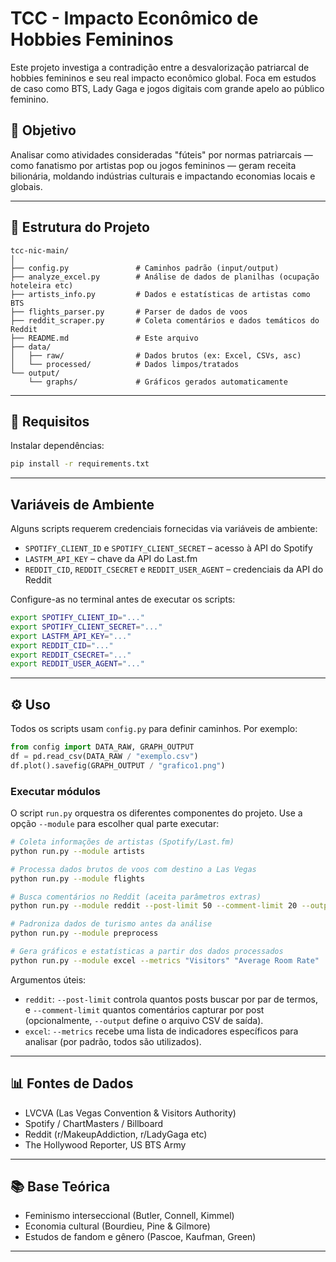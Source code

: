 # TCC - Impacto Econômico de Hobbies Femininos

Este projeto investiga a contradição entre a desvalorização patriarcal de hobbies femininos e seu real impacto econômico global. Foca em estudos de caso como BTS, Lady Gaga e jogos digitais com grande apelo ao público feminino.

## 🎯 Objetivo
Analisar como atividades consideradas "fúteis" por normas patriarcais — como fanatismo por artistas pop ou jogos femininos — geram receita bilionária, moldando indústrias culturais e impactando economias locais e globais.

---

## 📁 Estrutura do Projeto

```
tcc-nic-main/
│
├── config.py               # Caminhos padrão (input/output)
├── analyze_excel.py        # Análise de dados de planilhas (ocupação hoteleira etc)
├── artists_info.py         # Dados e estatísticas de artistas como BTS
├── flights_parser.py       # Parser de dados de voos
├── reddit_scraper.py       # Coleta comentários e dados temáticos do Reddit
├── README.md               # Este arquivo
├── data/
│   ├── raw/                # Dados brutos (ex: Excel, CSVs, asc)
│   └── processed/          # Dados limpos/tratados
└── output/
    └── graphs/             # Gráficos gerados automaticamente
```

---

## 🧰 Requisitos
Instalar dependências:
```bash
pip install -r requirements.txt
```

---

## Variáveis de Ambiente

Alguns scripts requerem credenciais fornecidas via variáveis de ambiente:

- `SPOTIFY_CLIENT_ID` e `SPOTIFY_CLIENT_SECRET` – acesso à API do Spotify
- `LASTFM_API_KEY` – chave da API do Last.fm
- `REDDIT_CID`, `REDDIT_CSECRET` e `REDDIT_USER_AGENT` – credenciais da API do Reddit

Configure-as no terminal antes de executar os scripts:

```bash
export SPOTIFY_CLIENT_ID="..."
export SPOTIFY_CLIENT_SECRET="..."
export LASTFM_API_KEY="..."
export REDDIT_CID="..."
export REDDIT_CSECRET="..."
export REDDIT_USER_AGENT="..."
```

---

## ⚙️ Uso

Todos os scripts usam `config.py` para definir caminhos. Por exemplo:

```python
from config import DATA_RAW, GRAPH_OUTPUT
df = pd.read_csv(DATA_RAW / "exemplo.csv")
df.plot().savefig(GRAPH_OUTPUT / "grafico1.png")
```

### Executar módulos

O script `run.py` orquestra os diferentes componentes do projeto. Use a opção
`--module` para escolher qual parte executar:

```bash
# Coleta informações de artistas (Spotify/Last.fm)
python run.py --module artists

# Processa dados brutos de voos com destino a Las Vegas
python run.py --module flights

# Busca comentários no Reddit (aceita parâmetros extras)
python run.py --module reddit --post-limit 50 --comment-limit 20 --output comments.csv

# Padroniza dados de turismo antes da análise
python run.py --module preprocess

# Gera gráficos e estatísticas a partir dos dados processados
python run.py --module excel --metrics "Visitors" "Average Room Rate"
```

Argumentos úteis:

- `reddit`: `--post-limit` controla quantos posts buscar por par de termos, e
  `--comment-limit` quantos comentários capturar por post (opcionalmente,
  `--output` define o arquivo CSV de saída).
- `excel`: `--metrics` recebe uma lista de indicadores específicos para analisar
  (por padrão, todos são utilizados).

---

## 📊 Fontes de Dados

- LVCVA (Las Vegas Convention & Visitors Authority)
- Spotify / ChartMasters / Billboard
- Reddit (r/MakeupAddiction, r/LadyGaga etc)
- The Hollywood Reporter, US BTS Army

---

## 📚 Base Teórica

- Feminismo interseccional (Butler, Connell, Kimmel)
- Economia cultural (Bourdieu, Pine & Gilmore)
- Estudos de fandom e gênero (Pascoe, Kaufman, Green)

---